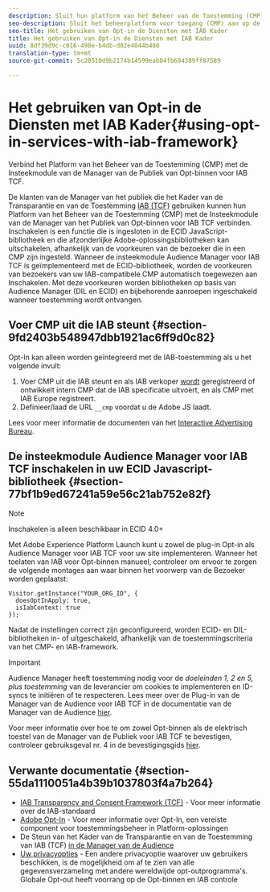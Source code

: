 ```yaml
---
description: Sluit hun platform van het Beheer van de Toestemming (CMP) met de stop van de Manager van de Publiek van Opt-binnen voor de Transparantie en van de Toestemming van IAB Kader (TCF) aan.
seo-description: Sluit het beheerplatform voor toegang (CMP) aan op de insteekmodule Audience Manager voor IAB Transparency and Consent Framework (TCF).
seo-title: Het gebruiken van Opt-in de Diensten met IAB Kader
title: Het gebruiken van Opt-in de Diensten met IAB Kader
uuid: 8df39d9c-c016-490e-b4db-d02e4044b480
translation-type: tm+mt
source-git-commit: 5c20510d9b2174b14599eab04fb694389ff87589

---
```



# Het gebruiken van Opt-in de Diensten met IAB Kader{#using-opt-in-services-with-iab-framework}

Verbind het Platform van het Beheer van de Toestemming (CMP) met de Insteekmodule van de Manager van de Publiek van Opt-binnen voor IAB TCF.

De klanten van de Manager van het publiek die het Kader van de Transparantie en van de Toestemming [IAB (TCF)](https://iabtechlab.com/standards/gdpr-transparency-and-consent-framework/) gebruiken kunnen hun Platform van het Beheer van de Toestemming (CMP) met de Insteekmodule van de Manager van het Publiek van Opt-binnen voor IAB TCF verbinden. Inschakelen is een functie die is ingesloten in de ECID JavaScript-bibliotheek en die afzonderlijke Adobe-oplossingsbibliotheken kan uitschakelen, afhankelijk van de voorkeuren van de bezoeker die in een CMP zijn ingesteld. Wanneer de insteekmodule Audience Manager voor IAB TCF is geïmplementeerd met de ECID-bibliotheek, worden de voorkeuren van bezoekers van uw IAB-compatibele CMP automatisch toegewezen aan Inschakelen. Met deze voorkeuren worden bibliotheken op basis van Audience Manager (DIL en ECID) en bijbehorende aanroepen ingeschakeld wanneer toestemming wordt ontvangen.

## Voer CMP uit die IAB steunt {#section-9fd2403b548947dbb1921ac6ff9d0c82}

Opt-In kan alleen worden geïntegreerd met de IAB-toestemming als u het volgende invult:

1. Voer CMP uit die IAB steunt en als IAB verkoper [wordt](https://vendorlist.consensu.org/vendorlist.json) geregistreerd of ontwikkelt intern CMP dat de IAB specificatie uitvoert, en als CMP met IAB Europe registreert.
1. Definieer/laad de URL `__cmp` voordat u de Adobe JS laadt.

Lees voor meer informatie de documenten van het [Interactive Advertising Bureau](https://github.com/InteractiveAdvertisingBureau/GDPR-Transparency-and-Consent-Framework/blob/master/v1.1%20Implementation%20Guidelines.md).

## De insteekmodule Audience Manager voor IAB TCF inschakelen in uw ECID Javascript-bibliotheek {#section-77bf1b9ed67241a59e56c21ab752e82f}

>[!NOTE]
>
>Inschakelen is alleen beschikbaar in ECID 4.0+

Met Adobe Experience Platform Launch kunt u zowel de plug-in Opt-in als Audience Manager voor IAB TCF voor uw site implementeren. Wanneer het toelaten van IAB voor Opt-binnen manueel, controleer om ervoor te zorgen de volgende montages aan waar binnen het voorwerp van de Bezoeker worden geplaatst:

```
Visitor.getInstance("YOUR_ORG_ID", {  
  doesOptInApply: true,   
  isIabContext: true   
});
```

Nadat de instellingen correct zijn geconfigureerd, worden ECID- en DIL-bibliotheken in- of uitgeschakeld, afhankelijk van de toestemmingscriteria van het CMP- en IAB-framework.

>[!IMPORTANT]
>
>Audience Manager heeft toestemming nodig voor de *doeleinden 1, 2 en 5, plus toestemming* van de leverancier om cookies te implementeren en ID-syncs te initiëren of te respecteren. Lees meer over de Plug-in van de Manager van de Audience voor IAB TCF in de documentatie van de Manager van de Audience [hier](https://docs.adobe.com/help/en/audience-manager/user-guide/overview/gdpr/aam-iab-plugin.html).

Voor meer informatie over hoe te om zowel Opt-binnen als de elektrisch toestel van de Manager van de Publiek voor IAB TCF te bevestigen, controleer gebruiksgeval nr. 4 in de bevestigingsgids [hier](../../implementation-guides/opt-in-service/testing-optin-and-iab-plugin.md#section-ca5c6f92fbdf4fd29b4acb6b644efbd0).

## Verwante documentatie {#section-55da1110051a4b39b1037803f4a7b264}

* [IAB Transparency and Consent Framework (TCF)](https://iabtechlab.com/standards/gdpr-transparency-and-consent-framework/) - Voor meer informatie over de IAB-standaard
* [Adobe Opt-In](../../implementation-guides/opt-in-service/optin-overview.md#concept-f9b5db0d27a245fbadd3e19162319360) - Voor meer informatie over Opt-In, een vereiste component voor toestemmingsbeheer in Platform-oplossingen
* De Steun van het Kader van de Transparantie en van de Toestemming van IAB (TCF) [in de Manager van de Audience](https://docs.adobe.com/content/help/en/audience-manager/user-guide/overview/data-privacy/consent-management/aam-iab-plugin.html)
* [Uw privacyopties](https://www.adobe.com/privacy/opt-out.html#customeruse) - Een andere privacyoptie waarover uw gebruikers beschikken, is de mogelijkheid om af te zien van alle gegevensverzameling met andere wereldwijde opt-outprogramma&#39;s. Globale Opt-out heeft voorrang op de Opt-binnen en IAB controle

